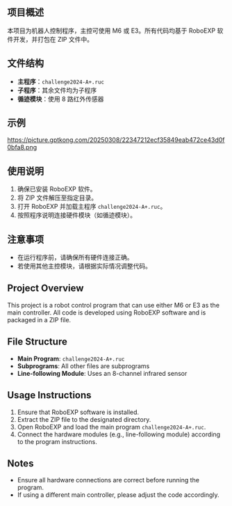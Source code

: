 
## 项目概述
本项目为机器人控制程序，主控可使用 M6 或 E3。所有代码均基于 RoboEXP 软件开发，并打包在 ZIP 文件中。

## 文件结构
- **主程序**：`challenge2024-A+.ruc`  
- **子程序**：其余文件均为子程序  
- **循迹模块**：使用 8 路红外传感器

## 示例
https://picture.gptkong.com/20250308/22347212ecf35849eab472ce43d0f0bfa8.png
## 使用说明
1. 确保已安装 RoboEXP 软件。
2. 将 ZIP 文件解压至指定目录。
3. 打开 RoboEXP 并加载主程序 `challenge2024-A+.ruc`。
4. 按照程序说明连接硬件模块（如循迹模块）。

## 注意事项
- 在运行程序前，请确保所有硬件连接正确。
- 若使用其他主控模块，请根据实际情况调整代码。


## Project Overview
This project is a robot control program that can use either M6 or E3 as the main controller. All code is developed using RoboEXP software and is packaged in a ZIP file.

## File Structure
- **Main Program**: `challenge2024-A+.ruc`  
- **Subprograms**: All other files are subprograms  
- **Line-following Module**: Uses an 8-channel infrared sensor

## Usage Instructions
1. Ensure that RoboEXP software is installed.
2. Extract the ZIP file to the designated directory.
3. Open RoboEXP and load the main program `challenge2024-A+.ruc`.
4. Connect the hardware modules (e.g., line-following module) according to the program instructions.

## Notes
- Ensure all hardware connections are correct before running the program.
- If using a different main controller, please adjust the code accordingly.

